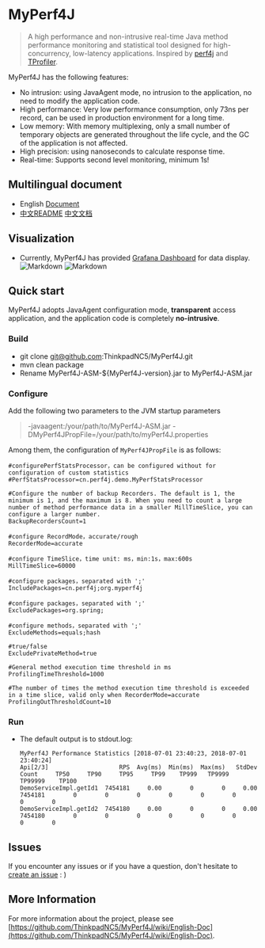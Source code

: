 # MyPerf4J
> A high performance and non-intrusive real-time Java method performance monitoring and statistical tool designed for high-concurrency, low-latency applications. Inspired by [perf4j](https://github.com/perf4j/perf4j) and [TProfiler](https://github.com/alibaba/TProfiler). 

MyPerf4J has the following features:
*  No intrusion: using JavaAgent mode, no intrusion to the application, no need to modify the application code.
*  High performance: Very low performance consumption, only 73ns per record, can be used in production environment for a long time.
*  Low memory: With memory multiplexing, only a small number of temporary objects are generated throughout the life cycle, and the GC of the application is not affected.
*  High precision: using nanoseconds to calculate response time.
*  Real-time: Supports second level monitoring, minimum 1s!

## Multilingual document
* English [Document](https://github.com/ThinkpadNC5/MyPerf4J/wiki/English-Doc)
* [中文README](https://github.com/ThinkpadNC5/MyPerf4J/blob/develop/README.CN.md) [中文文档](https://github.com/ThinkpadNC5/MyPerf4J/wiki/Chinese-Doc) 

## Visualization
* Currently, MyPerf4J has provided [Grafana Dashboard](https://grafana.com/dashboards/6991) for data display.
![Markdown](https://raw.githubusercontent.com/ThinkpadNC5/Pictures/master/Monitor_Page_V3_1_200FPS.gif)
![Markdown](https://raw.githubusercontent.com/ThinkpadNC5/Pictures/master/Monitor_Page_V4_200FPS.gif)

## Quick start
MyPerf4J adopts JavaAgent configuration mode, **transparent** access application, and the application code is completely **no-intrusive**.

### Build
* git clone git@github.com:ThinkpadNC5/MyPerf4J.git
* mvn clean package
* Rename MyPerf4J-ASM-${MyPerf4J-version}.jar to MyPerf4J-ASM.jar

### Configure
Add the following two parameters to the JVM startup parameters
> -javaagent:/your/path/to/MyPerf4J-ASM.jar
> -DMyPerf4JPropFile=/your/path/to/myPerf4J.properties

Among them, the configuration of `MyPerf4JPropFile` is as follows:

```
#configurePerfStatsProcessor，can be configured without for configuration of custom statistics
#PerfStatsProcessor=cn.perf4j.demo.MyPerfStatsProcessor
    
#Configure the number of backup Recorders. The default is 1, the minimum is 1, and the maximum is 8. When you need to count a large number of method performance data in a smaller MillTimeSlice, you can configure a larger number.
BackupRecordersCount=1
    
#configure RecordMode，accurate/rough
RecorderMode=accurate
    
#configure TimeSlice，time unit: ms，min:1s，max:600s
MillTimeSlice=60000
    
#configure packages，separated with ';'
IncludePackages=cn.perf4j;org.myperf4j
    
#configure packages，separated with ';'
ExcludePackages=org.spring;
    
#configure methods，separated with ';'
ExcludeMethods=equals;hash
    
#true/false
ExcludePrivateMethod=true
    
#General method execution time threshold in ms
ProfilingTimeThreshold=1000
    
#The number of times the method execution time threshold is exceeded in a time slice, valid only when RecorderMode=accurate
ProfilingOutThresholdCount=10
```

### Run
* The default output is to stdout.log:

    ```
    MyPerf4J Performance Statistics [2018-07-01 23:40:23, 2018-07-01 23:40:24]
    Api[2/3]                    RPS  Avg(ms)  Min(ms)  Max(ms)   StdDev     Count     TP50     TP90     TP95     TP99    TP999   TP9999  TP99999    TP100
    DemoServiceImpl.getId1  7454181     0.00        0        0     0.00   7454181        0        0        0        0        0        0        0        0
    DemoServiceImpl.getId2  7454180     0.00        0        0     0.00   7454180        0        0        0        0        0        0        0        0
    ```
  
    
## Issues
If you encounter any issues or if you have a question, don't hesitate to [create an issue](https://github.com/ThinkpadNC5/MyPerf4J/issues/new) : )

## More Information
For more information about the project, please see [https://github.com/ThinkpadNC5/MyPerf4J/wiki/English-Doc](https://github.com/ThinkpadNC5/MyPerf4J/wiki/English-Doc).
